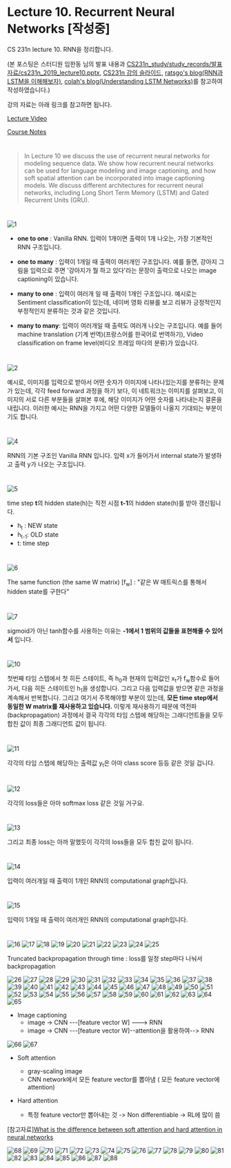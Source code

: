 Lecture 10. Recurrent Neural Networks [작성중]
==========================================

 CS 231n lecture 10. RNN을 정리합니다.

(본 포스팅은 스터디원 임한동 님의 발표 내용과 [CS231n_study/study_records/발표자료/cs231n_2019_lecture10.pptx](https://github.com/ai-robotics-kr/CS231n_study/blob/master/study_records/%EB%B0%9C%ED%91%9C%EC%9E%90%EB%A3%8C/cs231n_2019_lecture10.pptx), [CS231n 강의 슬라이드](http://cs231n.stanford.edu/slides/2019/cs231n_2019_lecture10.pdf), [ratsgo's blog(RNN과 LSTM을 이해해보자)](https://ratsgo.github.io/natural%20language%20processing/2017/03/09/rnnlstm/), [colah's blog(Understanding LSTM Networks)](http://colah.github.io/posts/2015-08-Understanding-LSTMs/)를 참고하여 작성하였습니다.)

강의 자료는 아래 링크를 참고하면 됩니다.

[Lecture Video](https://www.youtube.com/watch?v=6niqTuYFZLQ&list=PL3FW7Lu3i5JvHM8ljYj-zLfQRF3EO8sYv&index=10)

[Course Notes](http://cs231n.github.io/)
#
> In Lecture 10 we discuss the use of recurrent neural networks for modeling sequence data. We show how recurrent neural networks can be used for language modeling and image captioning, and how soft spatial attention can be incorporated into image captioning models. We discuss different architectures for recurrent neural networks, including Long Short Term Memory (LSTM) and Gated Recurrent Units (GRU).

#
![1](https://raw.githubusercontent.com/ai-robotics-kr/CS231n_study/master/images/lecture10/1.png)

- **one to one** : Vanilla RNN. 입력이 1개이면 출력이 1개 나오는, 가장 기본적인 RNN 구조입니다.

- **one to many** : 입력이 1개일 때 출력이 여러개인 구조입니다. 예를 들면, 강아지 그림을 입력으로 주면 '강아지가 뭘 하고 있다'라는 문장이 출력으로 나오는 image captioning이 있습니다.

- **many to one** : 입력이 여러개 일 때 출력이 1개인 구조입니다. 예시로는 Sentiment classification이 있는데, 네이버 영화 리뷰를 보고 리뷰가 긍정적인지 부정적인지 분류하는 것과 같은 것입니다.

- **many to many**: 입력이 여러개일 때 출력도 여러개 나오는 구조입니다. 예를 들어 machine translation (기계 번역)(프랑스어를 한국어로 번역하기), Video classification on frame level(비디오 프레임 마다의 분류)가 있습니다.

#
![2](https://raw.githubusercontent.com/ai-robotics-kr/CS231n_study/master/images/lecture10/2.png)

예시로, 이미지를 입력으로 받아서 어떤 숫자가 이미지에 나타나있는지를 분류하는 문제가 있는데, 각각 feed forward 과정을 하기 보다, 이 네트워크는 이미지를 살펴보고, 이미지의 서로 다른 부분들을 살펴본 후에, 해당 이미지가 어떤 숫자를 나타내는지 결론을 내립니다. 이러한 예시는 RNN을 가지고 어떤 다양한 모델들이 나올지 기대되는 부분이기도 합니다.

#
![4](https://raw.githubusercontent.com/ai-robotics-kr/CS231n_study/master/images/lecture10/4.png)

RNN의 기본 구조인 Vanilla RNN 입니다. 입력 x가 들어가서 internal state가 발생하고 출력 y가 나오는 구조입니다.

#
![5](https://raw.githubusercontent.com/ai-robotics-kr/CS231n_study/master/images/lecture10/5.png)

time step **t**의 hidden state(h)는 직전 시점 **t-1**의 hidden state(h)를 받아 갱신됩니다.

  - h<sub>t</sub> : NEW state
  - h<sub>t-1</sub>: OLD state
  - t: time step
  
#
![6](https://raw.githubusercontent.com/ai-robotics-kr/CS231n_study/master/images/lecture10/6.png)

The same function (the same W matrix) [f<sub>w</sub>] : "같은 W 매트릭스를 통해서 hidden state를 구한다"

#
![7](https://raw.githubusercontent.com/ai-robotics-kr/CS231n_study/master/images/lecture10/7.png)

sigmoid가 아닌 tanh함수를 사용하는 이유는 **-1에서 1 범위의 값들을 표현해줄 수 있어서** 입니다.

#
![10](https://raw.githubusercontent.com/ai-robotics-kr/CS231n_study/master/images/lecture10/10.png)

첫번째 타임 스텝에서 첫 히든 스테이트, 즉 h<sub>0</sub>과 현재의 입력값인 x<sub>t</sub>가 f<sub>w</sub>함수로 들어가서, 다음 히든 스테이트인 h<sub>1</sub>을 생성합니다. 그리고 다음 입력값을 받으면 같은 과정을 계속해서 반복합니다. 
그리고 여기서 주목해야할 부분이 있는데, **모든 time step에서 동일한 W matrix를 재사용하고 있습니다.**
이렇게 재사용하기 때문에 역전파(backpropagation) 과정에서 결국 각각의 타임 스텝에 해당하는 그래디언트들을 모두 합친 값이 최종 그래디언트 값이 됩니다.

#
![11](https://raw.githubusercontent.com/ai-robotics-kr/CS231n_study/master/images/lecture10/11.png)

각각의 타임 스텝에 해당하는 출력값 y<sub>t</sub>은 아마 class score 등등 같은 것일 겁니다.

#
![12](https://raw.githubusercontent.com/ai-robotics-kr/CS231n_study/master/images/lecture10/12.png)

각각의 loss들은 아마 softmax loss 같은 것일 거구요.

#
![13](https://raw.githubusercontent.com/ai-robotics-kr/CS231n_study/master/images/lecture10/13.png)

그리고 최종 loss는 아까 말했듯이 각각의 loss들을 모두 합친 값이 됩니다.

#
![14](https://raw.githubusercontent.com/ai-robotics-kr/CS231n_study/master/images/lecture10/14.png)

입력이 여러개일 때 출력이 1개인 RNN의 computational graph입니다.

#
![15](https://raw.githubusercontent.com/ai-robotics-kr/CS231n_study/master/images/lecture10/15.png)

입력이 1개일 때 출력이 여러개인 RNN의 computational graph입니다.

#
![16](https://raw.githubusercontent.com/ai-robotics-kr/CS231n_study/master/images/lecture10/16.png)
![17](https://raw.githubusercontent.com/ai-robotics-kr/CS231n_study/master/images/lecture10/17.png)
![18](https://raw.githubusercontent.com/ai-robotics-kr/CS231n_study/master/images/lecture10/18.png)
![19](https://raw.githubusercontent.com/ai-robotics-kr/CS231n_study/master/images/lecture10/19.png)
![20](https://raw.githubusercontent.com/ai-robotics-kr/CS231n_study/master/images/lecture10/20.png)
![21](https://raw.githubusercontent.com/ai-robotics-kr/CS231n_study/master/images/lecture10/21.png)
![22](https://raw.githubusercontent.com/ai-robotics-kr/CS231n_study/master/images/lecture10/22.png)
![23](https://raw.githubusercontent.com/ai-robotics-kr/CS231n_study/master/images/lecture10/23.png)
![24](https://raw.githubusercontent.com/ai-robotics-kr/CS231n_study/master/images/lecture10/24.png)
![25](https://raw.githubusercontent.com/ai-robotics-kr/CS231n_study/master/images/lecture10/25.png)

Truncated backpropagation through time : loss를 일정 step마다 나눠서 backpropagation


![26](https://raw.githubusercontent.com/ai-robotics-kr/CS231n_study/master/images/lecture10/26.png)
![27](https://raw.githubusercontent.com/ai-robotics-kr/CS231n_study/master/images/lecture10/27.png)
![28](https://raw.githubusercontent.com/ai-robotics-kr/CS231n_study/master/images/lecture10/28.png)
![29](https://raw.githubusercontent.com/ai-robotics-kr/CS231n_study/master/images/lecture10/29.png)
![30](https://raw.githubusercontent.com/ai-robotics-kr/CS231n_study/master/images/lecture10/30.png)
![31](https://raw.githubusercontent.com/ai-robotics-kr/CS231n_study/master/images/lecture10/31.png)
![32](https://raw.githubusercontent.com/ai-robotics-kr/CS231n_study/master/images/lecture10/32.png)
![33](https://raw.githubusercontent.com/ai-robotics-kr/CS231n_study/master/images/lecture10/33.png)
![34](https://raw.githubusercontent.com/ai-robotics-kr/CS231n_study/master/images/lecture10/34.png)
![35](https://raw.githubusercontent.com/ai-robotics-kr/CS231n_study/master/images/lecture10/35.png)
![36](https://raw.githubusercontent.com/ai-robotics-kr/CS231n_study/master/images/lecture10/36.png)
![37](https://raw.githubusercontent.com/ai-robotics-kr/CS231n_study/master/images/lecture10/37.png)
![38](https://raw.githubusercontent.com/ai-robotics-kr/CS231n_study/master/images/lecture10/38.png)
![39](https://raw.githubusercontent.com/ai-robotics-kr/CS231n_study/master/images/lecture10/39.png)
![40](https://raw.githubusercontent.com/ai-robotics-kr/CS231n_study/master/images/lecture10/40.png)
![41](https://raw.githubusercontent.com/ai-robotics-kr/CS231n_study/master/images/lecture10/41.png)
![42](https://raw.githubusercontent.com/ai-robotics-kr/CS231n_study/master/images/lecture10/42.png)
![43](https://raw.githubusercontent.com/ai-robotics-kr/CS231n_study/master/images/lecture10/43.png)
![44](https://raw.githubusercontent.com/ai-robotics-kr/CS231n_study/master/images/lecture10/44.png)
![45](https://raw.githubusercontent.com/ai-robotics-kr/CS231n_study/master/images/lecture10/45.png)
![46](https://raw.githubusercontent.com/ai-robotics-kr/CS231n_study/master/images/lecture10/46.png)
![47](https://raw.githubusercontent.com/ai-robotics-kr/CS231n_study/master/images/lecture10/47.png)
![48](https://raw.githubusercontent.com/ai-robotics-kr/CS231n_study/master/images/lecture10/48.png)
![49](https://raw.githubusercontent.com/ai-robotics-kr/CS231n_study/master/images/lecture10/49.png)
![50](https://raw.githubusercontent.com/ai-robotics-kr/CS231n_study/master/images/lecture10/50.png)
![51](https://raw.githubusercontent.com/ai-robotics-kr/CS231n_study/master/images/lecture10/51.png)
![52](https://raw.githubusercontent.com/ai-robotics-kr/CS231n_study/master/images/lecture10/52.png)
![53](https://raw.githubusercontent.com/ai-robotics-kr/CS231n_study/master/images/lecture10/53.png)
![54](https://raw.githubusercontent.com/ai-robotics-kr/CS231n_study/master/images/lecture10/54.png)
![55](https://raw.githubusercontent.com/ai-robotics-kr/CS231n_study/master/images/lecture10/55.png)
![56](https://raw.githubusercontent.com/ai-robotics-kr/CS231n_study/master/images/lecture10/56.png)
![57](https://raw.githubusercontent.com/ai-robotics-kr/CS231n_study/master/images/lecture10/57.png)
![58](https://raw.githubusercontent.com/ai-robotics-kr/CS231n_study/master/images/lecture10/58.png)
![59](https://raw.githubusercontent.com/ai-robotics-kr/CS231n_study/master/images/lecture10/59.png)
![60](https://raw.githubusercontent.com/ai-robotics-kr/CS231n_study/master/images/lecture10/60.png)
![61](https://raw.githubusercontent.com/ai-robotics-kr/CS231n_study/master/images/lecture10/61.png)
![62](https://raw.githubusercontent.com/ai-robotics-kr/CS231n_study/master/images/lecture10/62.png)
![63](https://raw.githubusercontent.com/ai-robotics-kr/CS231n_study/master/images/lecture10/63.png)
![64](https://raw.githubusercontent.com/ai-robotics-kr/CS231n_study/master/images/lecture10/64.png)
![65](https://raw.githubusercontent.com/ai-robotics-kr/CS231n_study/master/images/lecture10/65.png)

- Image captioning
  - image -> CNN ---[feature vector W] ---> RNN
  - image -> CNN ---[feature vector W]--attention을 활용하여--> RNN


![66](https://raw.githubusercontent.com/ai-robotics-kr/CS231n_study/master/images/lecture10/66.png)
![67](https://raw.githubusercontent.com/ai-robotics-kr/CS231n_study/master/images/lecture10/67.png)

- Soft attention
  - gray-scaling image
  - CNN network에서 모든 feature vector를 뽑아냄 ( 모든 feature vector에 attention)

- Hard attention
  - 특정 feature vector만 뽑아내는 것 -> Non differentiable -> RL에 많이 씀

[참고자료][What is the difference between soft attention and hard attention in neural networks](https://www.quora.com/What-is-the-difference-between-soft-attention-and-hard-attention-in-neural-networks)


![68](https://raw.githubusercontent.com/ai-robotics-kr/CS231n_study/master/images/lecture10/68.png)
![69](https://raw.githubusercontent.com/ai-robotics-kr/CS231n_study/master/images/lecture10/69.png)
![70](https://raw.githubusercontent.com/ai-robotics-kr/CS231n_study/master/images/lecture10/70.png)
![71](https://raw.githubusercontent.com/ai-robotics-kr/CS231n_study/master/images/lecture10/71.png)
![72](https://raw.githubusercontent.com/ai-robotics-kr/CS231n_study/master/images/lecture10/72.png)
![73](https://raw.githubusercontent.com/ai-robotics-kr/CS231n_study/master/images/lecture10/73.png)
![74](https://raw.githubusercontent.com/ai-robotics-kr/CS231n_study/master/images/lecture10/74.png)
![75](https://raw.githubusercontent.com/ai-robotics-kr/CS231n_study/master/images/lecture10/75.png)
![76](https://raw.githubusercontent.com/ai-robotics-kr/CS231n_study/master/images/lecture10/76.png)
![77](https://raw.githubusercontent.com/ai-robotics-kr/CS231n_study/master/images/lecture10/77.png)
![78](https://raw.githubusercontent.com/ai-robotics-kr/CS231n_study/master/images/lecture10/78.png)
![79](https://raw.githubusercontent.com/ai-robotics-kr/CS231n_study/master/images/lecture10/79.png)
![80](https://raw.githubusercontent.com/ai-robotics-kr/CS231n_study/master/images/lecture10/80.png)
![81](https://raw.githubusercontent.com/ai-robotics-kr/CS231n_study/master/images/lecture10/81.png)
![82](https://raw.githubusercontent.com/ai-robotics-kr/CS231n_study/master/images/lecture10/82.png)
![83](https://raw.githubusercontent.com/ai-robotics-kr/CS231n_study/master/images/lecture10/83.png)
![84](https://raw.githubusercontent.com/ai-robotics-kr/CS231n_study/master/images/lecture10/84.png)
![85](https://raw.githubusercontent.com/ai-robotics-kr/CS231n_study/master/images/lecture10/85.png)
![86](https://raw.githubusercontent.com/ai-robotics-kr/CS231n_study/master/images/lecture10/86.png)
![87](https://raw.githubusercontent.com/ai-robotics-kr/CS231n_study/master/images/lecture10/87.png)
![88](https://raw.githubusercontent.com/ai-robotics-kr/CS231n_study/master/images/lecture10/88.png)
